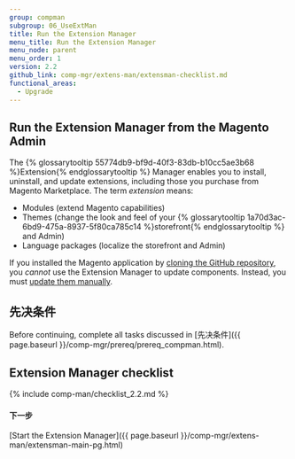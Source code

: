 ```yaml
---
group: compman
subgroup: 06_UseExtMan
title: Run the Extension Manager
menu_title: Run the Extension Manager
menu_node: parent
menu_order: 1
version: 2.2
github_link: comp-mgr/extens-man/extensman-checklist.md
functional_areas:
  - Upgrade
---
```


## Run the Extension Manager from the Magento Admin
The {% glossarytooltip 55774db9-bf9d-40f3-83db-b10cc5ae3b68 %}Extension{% endglossarytooltip %} Manager enables you to install, uninstall, and update extensions, including those you purchase from Magento Marketplace. The term *extension* means:

*	Modules (extend Magento capabilities)
*	Themes (change the look and feel of your {% glossarytooltip 1a70d3ac-6bd9-475a-8937-5f80ca785c14 %}storefront{% endglossarytooltip %} and Admin)
*	Language packages (localize the storefront and Admin)

<div class="bs-callout bs-callout-warning">
    <p>If you installed the Magento application by <a href="{{ page.baseurl }}/install-gde/prereq/dev_install.html">cloning the GitHub repository</a>, you <em>cannot</em> use the Extension Manager to update components. Instead, you must <a href="{{ page.baseurl }}/install-gde/install/cli/dev_options.html">update them manually</a>.</p>
</div>

## 先决条件
Before continuing, complete all tasks discussed in [先决条件]({{ page.baseurl }}/comp-mgr/prereq/prereq_compman.html).

## Extension Manager checklist
{% include comp-man/checklist_2.2.md %}

#### 下一步
[Start the Extension Manager]({{ page.baseurl }}/comp-mgr/extens-man/extensman-main-pg.html)
